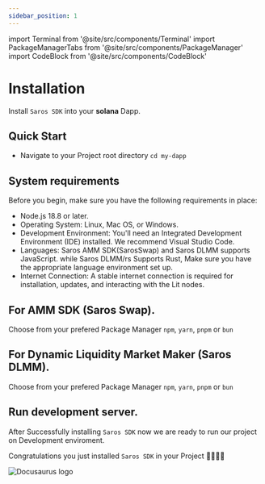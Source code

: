 ```yaml
---
sidebar_position: 1
---
```


import Terminal from '@site/src/components/Terminal'
import PackageManagerTabs from '@site/src/components/PackageManager'
import CodeBlock from '@site/src/components/CodeBlock'

# Installation

Install `Saros SDK` into your **solana** Dapp.

## Quick Start

- Navigate to your Project root directory `cd my-dapp`

## System requirements

Before you begin, make sure you have the following requirements in place:

- Node.js 18.8 or later.
- Operating System: Linux, Mac OS, or Windows.
- Development Environment: You'll need an Integrated Development Environment (IDE) installed. We recommend Visual Studio Code.
- Languages: Saros AMM SDK(SarosSwap) and Saros DLMM supports JavaScript. while Saros DLMM/rs Supports Rust, Make sure you have the appropriate language environment set up.
- Internet Connection: A stable internet connection is required for installation, updates, and interacting with the Lit nodes.

## For AMM SDK (Saros Swap).

Choose from your prefered Package Manager `npm`, `yarn`, `pnpm` or `bun`
<PackageManagerTabs title="Terminal" packageName='@saros-finance/sdk' />

## For Dynamic Liquidity Market Maker (Saros DLMM).

Choose from your prefered Package Manager `npm`, `yarn`, `pnpm` or `bun`

<PackageManagerTabs title="Terminal" packageName='@saros-finance/dlmm-sdk' />

## Run development server.

After Successfully installing `Saros SDK` now we are ready to run our project on Development enviroment.

<PackageManagerTabs title="Terminal" packageName='@saros-finance/dlmm-sdk' isDevServer={true} />

Congratulations you just installed `Saros SDK` in your Project 🥳🥳🎯🎯

![Docusaurus logo](/img/saros.svg)
